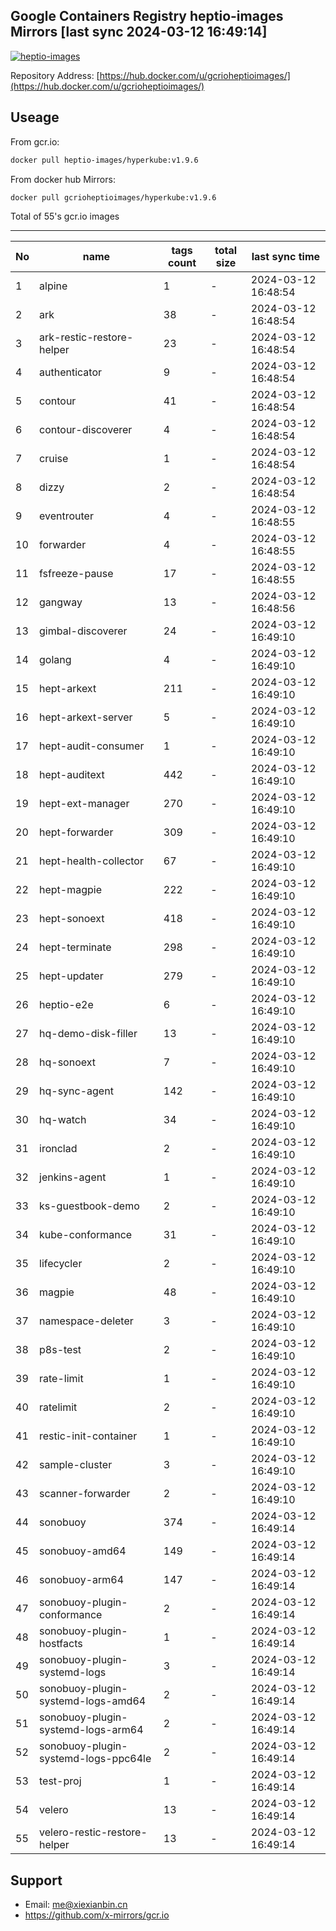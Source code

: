 Google Containers Registry heptio-images Mirrors [last sync 2024-03-12 16:49:14]
-------

[![heptio-images](https://github.com/x-mirrors/gcr.io/actions/workflows/gcr.io-heptio-images.yml/badge.svg?branch=main)](https://github.com/x-mirrors/gcr.io/actions/workflows/gcr.io-heptio-images.yml)

Repository Address: [https://hub.docker.com/u/gcrioheptioimages/](https://hub.docker.com/u/gcrioheptioimages/)

Useage
-------

From gcr.io:
```bash
docker pull heptio-images/hyperkube:v1.9.6
```

From docker hub Mirrors:
```bash
docker pull gcrioheptioimages/hyperkube:v1.9.6
```

Total of 55's gcr.io images

-------

| No  | name | tags count | total size | last sync time |
| --- | ----- | ---------- | ---------- | -------------- |
| 1 | alpine | 1 | - | 2024-03-12 16:48:54 |
| 2 | ark | 38 | - | 2024-03-12 16:48:54 |
| 3 | ark-restic-restore-helper | 23 | - | 2024-03-12 16:48:54 |
| 4 | authenticator | 9 | - | 2024-03-12 16:48:54 |
| 5 | contour | 41 | - | 2024-03-12 16:48:54 |
| 6 | contour-discoverer | 4 | - | 2024-03-12 16:48:54 |
| 7 | cruise | 1 | - | 2024-03-12 16:48:54 |
| 8 | dizzy | 2 | - | 2024-03-12 16:48:54 |
| 9 | eventrouter | 4 | - | 2024-03-12 16:48:55 |
| 10 | forwarder | 4 | - | 2024-03-12 16:48:55 |
| 11 | fsfreeze-pause | 17 | - | 2024-03-12 16:48:55 |
| 12 | gangway | 13 | - | 2024-03-12 16:48:56 |
| 13 | gimbal-discoverer | 24 | - | 2024-03-12 16:49:10 |
| 14 | golang | 4 | - | 2024-03-12 16:49:10 |
| 15 | hept-arkext | 211 | - | 2024-03-12 16:49:10 |
| 16 | hept-arkext-server | 5 | - | 2024-03-12 16:49:10 |
| 17 | hept-audit-consumer | 1 | - | 2024-03-12 16:49:10 |
| 18 | hept-auditext | 442 | - | 2024-03-12 16:49:10 |
| 19 | hept-ext-manager | 270 | - | 2024-03-12 16:49:10 |
| 20 | hept-forwarder | 309 | - | 2024-03-12 16:49:10 |
| 21 | hept-health-collector | 67 | - | 2024-03-12 16:49:10 |
| 22 | hept-magpie | 222 | - | 2024-03-12 16:49:10 |
| 23 | hept-sonoext | 418 | - | 2024-03-12 16:49:10 |
| 24 | hept-terminate | 298 | - | 2024-03-12 16:49:10 |
| 25 | hept-updater | 279 | - | 2024-03-12 16:49:10 |
| 26 | heptio-e2e | 6 | - | 2024-03-12 16:49:10 |
| 27 | hq-demo-disk-filler | 13 | - | 2024-03-12 16:49:10 |
| 28 | hq-sonoext | 7 | - | 2024-03-12 16:49:10 |
| 29 | hq-sync-agent | 142 | - | 2024-03-12 16:49:10 |
| 30 | hq-watch | 34 | - | 2024-03-12 16:49:10 |
| 31 | ironclad | 2 | - | 2024-03-12 16:49:10 |
| 32 | jenkins-agent | 1 | - | 2024-03-12 16:49:10 |
| 33 | ks-guestbook-demo | 2 | - | 2024-03-12 16:49:10 |
| 34 | kube-conformance | 31 | - | 2024-03-12 16:49:10 |
| 35 | lifecycler | 2 | - | 2024-03-12 16:49:10 |
| 36 | magpie | 48 | - | 2024-03-12 16:49:10 |
| 37 | namespace-deleter | 3 | - | 2024-03-12 16:49:10 |
| 38 | p8s-test | 2 | - | 2024-03-12 16:49:10 |
| 39 | rate-limit | 1 | - | 2024-03-12 16:49:10 |
| 40 | ratelimit | 2 | - | 2024-03-12 16:49:10 |
| 41 | restic-init-container | 1 | - | 2024-03-12 16:49:10 |
| 42 | sample-cluster | 3 | - | 2024-03-12 16:49:10 |
| 43 | scanner-forwarder | 2 | - | 2024-03-12 16:49:10 |
| 44 | sonobuoy | 374 | - | 2024-03-12 16:49:14 |
| 45 | sonobuoy-amd64 | 149 | - | 2024-03-12 16:49:14 |
| 46 | sonobuoy-arm64 | 147 | - | 2024-03-12 16:49:14 |
| 47 | sonobuoy-plugin-conformance | 2 | - | 2024-03-12 16:49:14 |
| 48 | sonobuoy-plugin-hostfacts | 1 | - | 2024-03-12 16:49:14 |
| 49 | sonobuoy-plugin-systemd-logs | 3 | - | 2024-03-12 16:49:14 |
| 50 | sonobuoy-plugin-systemd-logs-amd64 | 2 | - | 2024-03-12 16:49:14 |
| 51 | sonobuoy-plugin-systemd-logs-arm64 | 2 | - | 2024-03-12 16:49:14 |
| 52 | sonobuoy-plugin-systemd-logs-ppc64le | 2 | - | 2024-03-12 16:49:14 |
| 53 | test-proj | 1 | - | 2024-03-12 16:49:14 |
| 54 | velero | 13 | - | 2024-03-12 16:49:14 |
| 55 | velero-restic-restore-helper | 13 | - | 2024-03-12 16:49:14 |

Support
-------

- Email: me@xiexianbin.cn
- https://github.com/x-mirrors/gcr.io